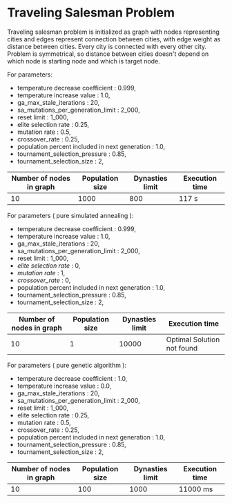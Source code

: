 # Traveling Salesman Problem

Traveling salesman problem is initialized as graph with nodes representing cities and edges represent connection between cities, with edge weight as distance between cities. Every city is connected with every other city. Problem is symmetrical, so distance between cities doesn't depend on which node is starting node and which is target node.

For parameters:
 - temperature decrease coefficient : 0.999,
 - temperature increase value : 1.0,
 - ga_max_stale_iterations : 20,
 - sa_mutations_per_generation_limit : 2_000,
 - reset limit : 1_000,
 - elite selection rate : 0.25,
 - mutation rate : 0.5,
 - crossover_rate : 0.25,
 - population percent included in next generation : 1.0,
 - tournament_selection_pressure : 0.85,
 - tournament_selection_size : 2,


| Number of nodes in graph | Population size   | Dynasties limit   | Execution time |
| ------------------------ | ----------------- | ----------------- | -------------- |
| 10                       | 1000              | 800               | 117 s          |

For parameters ( pure simulated annealing ):
 - temperature decrease coefficient : 0.999,
 - temperature increase value : 1.0,
 - ga_max_stale_iterations : 20,
 - sa_mutations_per_generation_limit : 2_000,
 - reset limit : 1_000,
 - <em>elite selection rate</em> : 0,
 - <em>mutation rate</em> : 1,
 - <em>crossover_rate</em> : 0,
 - population percent included in next generation : 1.0,
 - tournament_selection_pressure : 0.85,
 - tournament_selection_size : 2,


| Number of nodes in graph | Population size   | Dynasties limit   | Execution time             |
| ------------------------ | ----------------- | ----------------- | -------------------------- |
| 10                       | 1                 | 10000             | Optimal Solution not found |


For parameters ( pure genetic algorithm ):
 - temperature decrease coefficient : 1.0,
 - temperature increase value : 0.0,
 - ga_max_stale_iterations : 20,
 - sa_mutations_per_generation_limit : 2_000,
 - reset limit : 1_000,
 - elite selection rate : 0.25,
 - mutation rate : 0.5,
 - crossover_rate : 0.25,
 - population percent included in next generation : 1.0,
 - tournament_selection_pressure : 0.85,
 - tournament_selection_size : 2,


| Number of nodes in graph | Population size   | Dynasties limit   | Execution time    |
| ------------------------ | ----------------- | ----------------- | ----------------- |
| 10                       | 100               | 1000              | 11000 ms          |

